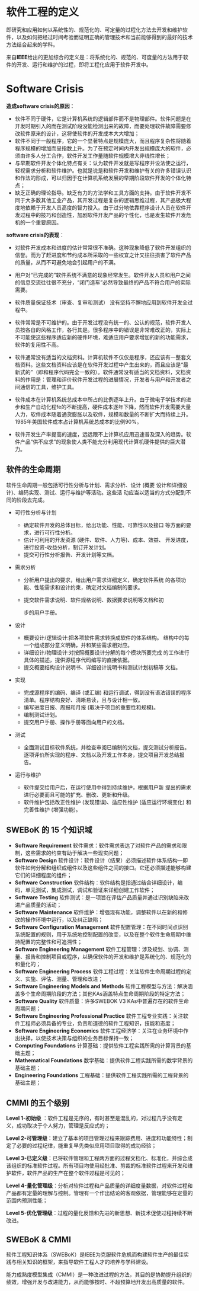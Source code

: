 # 软件工程的定义

即研究和应用如何以系统性的、规范化的、可定量的过程化方法去开发和维护软件，以及如何把经过时间考验而证明正确的管理技术和当前能够得到的最好的技术方法结合起来的学科。

来自**IEEE**给出的更加综合的定义是：将系统化的、规范的、可度量的方法用于软件的开发、运行和维护的过程，即将工程化应用于软件开发中。

# Software Crisis

**造成software crisis的原因**：

- 软件不同于硬件，它是计算机系统的逻辑部件而不是物理部件。软件问题是在开发时期引入的而在测试阶段没能检测出来的故障，而要处理软件故障需要修改软件原来的设计，这将使软件的开发成本大大增加；
- 软件不同于一般程序，它的一个显著特点是规模庞大，而且程序复杂性将随着程序规模的增加而呈指数上升。为了在预定时间内开发出规模庞大的软件，必须由许多人分工合作，软件开发工作量随软件规模增大非线性增长；
- 与早期软件开发个体化特点有关：认为软件开发就是写程序并设法使之运行，轻视需求分析和软件维护。也就是说是和软件开发和维护有关的许多错误认识和作法的形成，可以归因于在计算机系统发展的早期阶段软件开发的个体化特点；
- 缺乏正确的理论指导。缺乏有力的方法学和工具方面的支持。由于软件开发不同于大多数其他工业产品，其开发过程是复杂的逻辑思维过程，其产品极大程度地依赖于开发人员高度的智力投入。由于过分地依靠程序设计人员在软件开发过程中的技巧和创造性，加剧软件开发产品的个性化，也是发生软件开发危机的一个重要原因。

**software crisis的表现**：

- 对软件开发成本和进度的估计常常很不准确。这种现象降低了软件开发组织的信誉。而为了赶进度和节约成本所采取的一些权宜之计又往往损害了软件产品的质量，从而不可避免地会引起用户的不满。

- 用户对“已完成的”软件系统不满意的现象经常发生。软件开发人员和用户之间的信息交流往往很不充分，“闭门造车”必然导致最终的产品不符合用户的实际需要。

- 软件质量保证技术（审查、复审和测试） 没有坚持不懈地应用到软件开发全过程中。

- 软件常常是不可维护的。由于开发过程没有统一的、公认的规范，软件开发人员按各自的风格工作，各行其是。很多程序中的错误是非常难改正的，实际上不可能使这些程序适应新的硬件环境，难适应用户要求增加的新的功能需求，软件的复用性不高。

- 软件通常没有适当的文档资料。计算机软件不仅仅是程序，还应该有一整套文档资料。这些文档资料应该是在软件开发过程中产生出来的，而且应该是“最新式的”（即和程序代码完全一致的）。软件通常没有适当的文档资料，文档资料的作用是：管理和评价软件开发过程的进展情况，开发者与用户和开发者之间通信的工具，维护工具。

- 软件成本在计算机系统总成本中所占的比例逐年上升。由于微电子学技术的进步和生产自动化程fe的不断提高，硬件成本逐年下降，然而软件开发需要大量人力，软件成本随着通货膨胀以及软件，规模和数量的不断扩大而持续上升。1985年美国软件成本占计算机系统总成本的比例90%。

- 软件开发生产率提高的速度，远远跟不上计算机应用迅速普及深入的趋势。软件产品“供不应求”的现象使人类不能充分利用现代计算机硬件提供的巨大潜力。

## 软件的生命周期

软件生命周期一般包括可行性分析与计划、需求分析、设计 (概要 设计和详细设计)、编码实现、测试、运行与维护等活动。这些活 动应当以适当的方式分配到不同的阶段去完成。

- 可行性分析与计划
  - 确定软件开发的总体目标，给出功能、性能、可靠性以及接口 等方面的要求，进行可行性分析。 
  - 估计可利用的开发资源 (硬件、软件、人力等)、成本、效益、 开发进度，进行投资-收益分析，制订开发计划。 
  - 提交可行性分析报告、开发计划等文档。 

- 需求分析

  - 分析用户提出的要求，给出用户需求详细定义，确定软件系统 的各项功能、性能需求和设计约束，确定对文档编制的要求。 

  - 提交软件需求说明、软件规格说明、数据要求说明等文档和初 

    步的用户手册。 

- 设计

  - 概要设计/逻辑设计:把各项软件需求转换成软件的体系结构。 结构中的每一个组成部分意义明确，并和某些需求相对应。 
  - 详细设计/物理设计:对按照概要设计分解的每个模块所要完成 的工作进行具体的描述，提供源程序代码编写的直接依据。 
  - 提交概要结构设计说明书、详细设计说明书和测试计划初稿等 文档。 

- 实现

  - 完成源程序的编码、编译 (或汇编) 和运行调试，得到没有语法错误的程序清单。程序结构良好、清晰易读，且与设计相一致。
  - 编写进度日报、周报和月报 (取决于项目的重要性和规模)。 
  - 编制测试计划。 
  - 提交用户手册、操作手册等面向用户的文档。

- 测试

  - 全面测试目标软件系统，并检查审阅已编制的文档，提交测试分析报告。逐项评价所实现的程序、文档以及开发工作本身，提交项目开发总结报告。

- 运行与维护

  - 软件提交给用户后，在运行使用中得到持续维护，根据用户新 提出的需求进行必要而且可能的扩充、删改、更新和升级。
  - 软件维护包括改正性维护 (发现错误)、适应性维护 (适应运行环境变化) 和完善性维护 (增强功能)。

## SWEBoK 的 15 个知识域

- **Software Requirement**  软件需求：软件需求表达了对软件产品的需求和限制，这些需求的约束有助于解决一些现实问题；
- **Software Design** 软件设计：软件设计（结果）必须描述软件体系结构—即软件如何分解和组织成组件以及这些组件之间的接口。它还必须描述能够构建它们的详细程度的组件；
- **Software Construction** 软件结构：软件结构是指通过结合详细设计，编码，单元测试，集成测试，调试和验证来详细创建工作软件；
- **Software Testing** 软件测试：是一项旨在评估产品质量并通过识别缺陷来改进产品质量的活动；
- **Software Maintenance** 软件维护：增强现有功能，调整软件以在新的和修改的操作环境中运行，以及纠正缺陷；
- **Software Configuration Management** 软件配置管理：在不同时间点识别系统配置的规则，用于系统地控制配置的改变，以及在整个软件生命周期中维持配置的完整性和可追溯性；
- **Software Engineering Management** 软件工程管理：涉及规划、协调、测量、报告和控制项目或程序，以确保软件的开发和维护是系统化的、规范化的和量化的；
- **Software Engineering Process** 软件工程过程：关注软件生命周期过程的定义、实施、评估、测量、管理和改进；
- **Software Engineering Models and Methods** 软件工程模型与方法：解决涵盖多个生命周期阶段的方法；其他KAs涵盖特点生命周期阶段的特定方法；
- **Software Quality** 软件质量：许多SWEBOK V3 KAs中普遍存在的软件生命周期问题；
- **Software Engineering Professional Practice** 软件工程专业实践：关注软件工程师必须具备的专业，负责和道德的软件工程知识，技能和态度；
- **Software Engineering Economics** 软件工程经济学：关注在业务环境中作出抉择，以使技术决策与组织的业务目标保持一致；
- **Computing Foundations** 计算基础：提供软件工程实践所需的计算背景的基础主题；
- **Mathematical Foundations** 数学基础：提供软件工程实践所需的数学背景的基础主题；
- **Engineering Foundations** 工程基础：提供软件工程实践所需的工程背景的基础主题；

## CMMI 的五个级别

**Level 1-初始级** ：软件工程是无序的，有时甚至是混乱的，对过程几乎没有定义，成功取决于个人努力，管理是反应式的；

**Level 2-可管理级**：建立了基本的项目管理过程来跟踪费用、进度和功能特性；制定了必要的过程纪律，能重复早先类似应用项目取得的成功经验；

**Level 3-已定义级**：已将软件管理和工程两方面的过程文档化、标准化，并综合成该组织的标准软件过程。所有项目均使用经批准、剪裁的标准软件过程来开发和维护软件，软件产品的生产在整个软件过程是可见的；

**Level 4-量化管理级**：分析对软件过程和产品质量的详细度量数据，对软件过程和产品都有定量的理解与控制。管理有一个作出结论的客观依据，管理能够在定量的范围内预测性能；

**Level 5-优化管理级**：过程的量化反馈和先进的新思想、新技术促使过程持续不断改进。

## SWEBoK & CMMI

软件工程知识体系（SWEBoK）是IEEE为克服软件危机而构建软件生产的最佳实践与相关知识的框架，来指导软件工程人才的培养与学科建设。

能力成熟度模型集成（CMMI）是一种改进过程的方法，其目的是协助提升组织的绩效，增强开发与改进能力，从而能够按时、不超预算地开发出高质量的软件。



 
